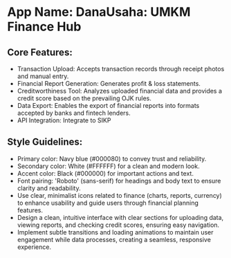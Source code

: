 # **App Name**: DanaUsaha: UMKM Finance Hub

## Core Features:

- Transaction Upload: Accepts transaction records through receipt photos and manual entry.
- Financial Report Generation: Generates profit & loss statements.
- Creditworthiness Tool: Analyzes uploaded financial data and provides a credit score based on the prevailing OJK rules.
- Data Export: Enables the export of financial reports into formats accepted by banks and fintech lenders.
- API Integration: Integrate to SIKP

## Style Guidelines:

- Primary color: Navy blue (#000080) to convey trust and reliability.
- Secondary color: White (#FFFFFF) for a clean and modern look.
- Accent color: Black (#000000) for important actions and text.
- Font pairing: 'Roboto' (sans-serif) for headings and body text to ensure clarity and readability.
- Use clear, minimalist icons related to finance (charts, reports, currency) to enhance usability and guide users through financial planning features.
- Design a clean, intuitive interface with clear sections for uploading data, viewing reports, and checking credit scores, ensuring easy navigation.
- Implement subtle transitions and loading animations to maintain user engagement while data processes, creating a seamless, responsive experience.